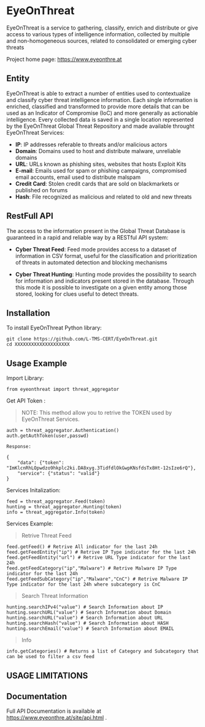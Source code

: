 
# EyeOnThreat
EyeOnThreat is a service to gathering, classify, enrich and distribute or give access to various types of intelligence information, collected by multiple and non-homogeneous sources, related to consolidated or emerging cyber threats

Project home page: https://www.eyeonthre.at

Entity
------------

EyeOnThreat is able to extract a number of entities used to contextualize and classify cyber threat intelligence information. Each single information is enriched, classified and transformed to provide more details that can be used as an Indicator of Compromise (IoC) and more generally as actionable intelligence. Every collected data is saved in a single location represented by the EyeOnThreat Global Threat Repository and made available throught EyeOnThreat Services: 

* **IP**: IP addresses referable to threats and/or malicious actors
* **Domain**: Domains used to host and distribute malware, unreliable domains
* **URL**: URLs known as phishing sites, websites that hosts Exploit Kits
* **E-mail**: Emails used for spam or phishing campaigns, compromised email accounts, email used to distribute malspam
* **Credit Card**: Stolen credit cards that are sold on blackmarkets or published on forums
* **Hash**: File recognized as malicious and related to old and new threats

RestFull API
------------
The access to the information present in the Global Threat Database is guaranteed in a rapid and reliable way by a RESTful API system:

* **Cyber Threat Feed**: 
Feed mode provides access to a dataset of information in CSV format, useful for the classification and prioritization of threats in automated detection and blocking mechanisms

* **Cyber Threat Hunting**: 
Hunting mode provides the possibility to search for information and indicators present stored in the database. Through this mode it is possible to investigate on a given entity among those stored, looking for clues useful to detect threats.

Installation
------------
To install EyeOnThreat Python library:

    git clone https://github.com/L-TMS-CERT/EyeOnThreat.git
    cd XXXXXXXXXXXXXXXXXXXX

Usage Example
------------

Import Library:

    from eyeonthreat import threat_aggregator

Get API Token :

> NOTE: This method allow you to retrive the TOKEN used by EyeOnThreat Services.

    auth = threat_aggregator.Authentication()
    auth.getAuthToken(user,passwd)
    
    Response:
    
    {
        "data": {"token": "ImKlcnRhLOpwdzo9hkplc2ki.DA8xyg.3TidfdlOkGwpKNsfdsTx8Ht-12sIze6rQ"},
        "service": {"status": "valid"}
    }
    
    
Services Initalization:

    feed = threat_aggregator.Feed(token)
    hunting = threat_aggregator.Hunting(token)
    info = threat_aggregator.Info(token)

Services Example:

> Retrive Threat Feed

    feed.getFeed() # Retrive All indicator for the last 24h
    feed.getFeedEntity("ip") # Retrive IP Type indicator for the last 24h
    feed.getFeedEntity("url") # Retrive URL Type indicator for the last 24h
    feed.getFeedCategory("ip","Malware") # Retrive Malware IP Type indicator for the last 24h 
    feed.getFeedSubCategory("ip","Malware","CnC") # Retrive Malware IP Type indicator for the last 24h where subcategory is CnC
    
> Search Threat Information

    hunting.searchIPv4("value") # Search Information about IP
    hunting.searchURL("value") # Search Information about Domain
    hunting.searchURL("value") # Search Information about URL
    hunting.searchHash("value") # Search Information about HASH
    hunting.searchEmail("value") # Search Information about EMAIL
   
> Info 

    info.getCategories() # Returns a list of Category and Subcategory that can be used to filter a csv feed

USAGE LIMITATIONS
------------
  
Documentation
-------------
Full API Documentation is available at https://www.eyeonthre.at/site/api.html .
